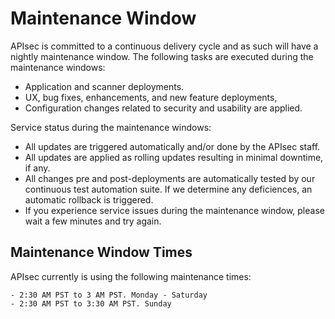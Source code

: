 # Maintenance Window

APIsec is committed to a continuous delivery cycle and as such will have a nightly maintenance window.
The following tasks are executed during the maintenance windows:

- Application and scanner deployments.
- UX, bug fixes, enhancements, and new feature deployments,
- Configuration changes related to security and usability are applied.

Service status during the maintenance windows:

- All updates are triggered automatically and/or done by the APIsec staff.
- All updates are applied as rolling updates resulting in minimal downtime, if any. 
- All changes pre and post-deployments are automatically tested by our continuous test automation suite.  If we determine any deficiences, an automatic rollback is triggered.
- If you experience service issues during the maintenance window, please wait a few minutes and try again.

## Maintenance Window Times

APIsec currently is using the following maintenance times:

```
- 2:30 AM PST to 3 AM PST. Monday - Saturday
- 2:30 AM PST to 3:30 AM PST. Sunday
```
